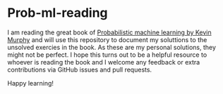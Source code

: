# Prob-ml-reading
I am reading the great book of [Probabilistic machine learning by Kevin Murphy](https://probml.github.io/pml-book/book1.html) and will use this repository to document my soluttions to the unsolved exercies in the book. 
As these are my personal solutions, they might not be perfect. I hope this turns out to be a helpful resource to whoever is reading the book and I welcome any feedback or extra contributions via GitHub issues and pull requests.

Happy learning!


